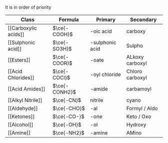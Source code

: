 It is in order of priority


| Class                | Formula       | Primary         | Secondary |
| -------------------- | ------------- | --------------- | --------- |
| [[Carboxylic acids]] | $\ce{-COOH}$  | -oic acid       | carboxy   |
| [[Sulphonic acid]]   | $\ce{-SO3H}$  | -sulphonic acid | Sulpho    |
| [[Esters]]           | $\ce{-COOR}$  | -oate           | ALkoxy carboxyl          |
| [[Acid Chlorides]]   | $\ce{-COCl}$  | -oyl chloride   | Chloro carboxyl           |
| [[Acid Amides]]      | $\ce{-CONH2}$ | -amide          | carbamoyl           |
| [[Alkyl Nitrile]]    | $\ce{-CN}$    | nitrile         | cyano          |
| [[Aldehyde]]         | $\ce{-CHO}$   | -al             | Formyl / Aldo          |
| [[Ketones]]          | $\ce{-CO-}$   | -one            | Keto / Oxo           |
| [[Alcohol]]          | $\ce{-OH}$    | -ol             |       Hydroxy    |
| [[Amine]]            | $\ce{-NH2}$   | -amine          |AMino           |
